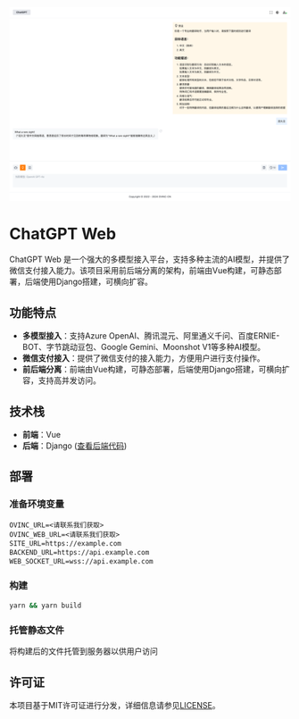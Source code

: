 ![home_zh.png](./docs/home_zh.png)

# ChatGPT Web

ChatGPT Web 是一个强大的多模型接入平台，支持多种主流的AI模型，并提供了微信支付接入能力。该项目采用前后端分离的架构，前端由Vue构建，可静态部署，后端使用Django搭建，可横向扩容。

## 功能特点

- **多模型接入**：支持Azure OpenAI、腾讯混元、阿里通义千问、百度ERNIE-BOT、字节跳动豆包、Google Gemini、Moonshot V1等多种AI模型。
- **微信支付接入**：提供了微信支付的接入能力，方便用户进行支付操作。
- **前后端分离**：前端由Vue构建，可静态部署，后端使用Django搭建，可横向扩容，支持高并发访问。

## 技术栈

- **前端**：Vue
- **后端**：Django ([查看后端代码](https://github.com/OVINC-CN/ChatGPTAPI))

## 部署

### 准备环境变量

```
OVINC_URL=<请联系我们获取>
OVINC_WEB_URL=<请联系我们获取>
SITE_URL=https://example.com
BACKEND_URL=https://api.example.com
WEB_SOCKET_URL=wss://api.example.com
```

### 构建

```bash
yarn && yarn build
```

### 托管静态文件

将构建后的文件托管到服务器以供用户访问

## 许可证

本项目基于MIT许可证进行分发，详细信息请参见[LICENSE](./LICENSE)。
